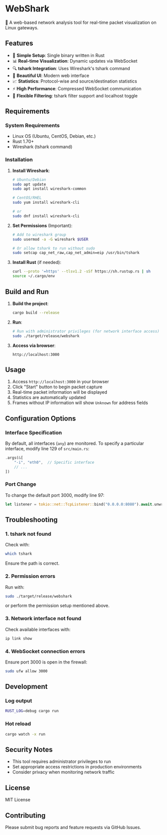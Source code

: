 # WebShark

🦈 A web-based network analysis tool for real-time packet visualization on Linux gateways.

## Features

- 🚀 **Simple Setup**: Single binary written in Rust
- 📊 **Real-time Visualization**: Dynamic updates via WebSocket
- 🔍 **tshark Integration**: Uses Wireshark's tshark command
- 🎨 **Beautiful UI**: Modern web interface
- 📈 **Statistics**: Protocol-wise and source/destination statistics
- ⚡ **High Performance**: Compressed WebSocket communication
- 🔧 **Flexible Filtering**: tshark filter support and localhost toggle

## Requirements

### System Requirements
- Linux OS (Ubuntu, CentOS, Debian, etc.)
- Rust 1.70+
- Wireshark (tshark command)

### Installation

1. **Install Wireshark**:
   ```bash
   # Ubuntu/Debian
   sudo apt update
   sudo apt install wireshark-common
   
   # CentOS/RHEL
   sudo yum install wireshark-cli
   
   # or
   sudo dnf install wireshark-cli
   ```

2. **Set Permissions** (Important):
   ```bash
   # Add to wireshark group
   sudo usermod -a -G wireshark $USER
   
   # Or allow tshark to run without sudo
   sudo setcap cap_net_raw,cap_net_admin=eip /usr/bin/tshark
   ```

3. **Install Rust** (if needed):
   ```bash
   curl --proto '=https' --tlsv1.2 -sSf https://sh.rustup.rs | sh
   source ~/.cargo/env
   ```

## Build and Run

1. **Build the project**:
   ```bash
   cargo build --release
   ```

2. **Run**:
   ```bash
   # Run with administrator privileges (for network interface access)
   sudo ./target/release/webshark
   ```

3. **Access via browser**:
   ```
   http://localhost:3000
   ```

## Usage

1. Access `http://localhost:3000` in your browser
2. Click "Start" button to begin packet capture
3. Real-time packet information will be displayed
4. Statistics are automatically updated
5. Frames without IP information will show `Unknown` for address fields

## Configuration Options

### Interface Specification
By default, all interfaces (`any`) are monitored. To specify a particular interface,
modify line 129 of `src/main.rs`:

```rust
.args(&[
    "-i", "eth0",  // Specific interface
    // ...
])
```

### Port Change
To change the default port 3000, modify line 97:

```rust
let listener = tokio::net::TcpListener::bind("0.0.0.0:8080").await.unwrap();
```

## Troubleshooting

### 1. tshark not found
Check with:
```bash
which tshark
```
Ensure the path is correct.

### 2. Permission errors
Run with:
```bash
sudo ./target/release/webshark
```
or perform the permission setup mentioned above.

### 3. Network interface not found
Check available interfaces with:
```bash
ip link show
```

### 4. WebSocket connection errors
Ensure port 3000 is open in the firewall:
```bash
sudo ufw allow 3000
```

## Development

### Log output
```bash
RUST_LOG=debug cargo run
```

### Hot reload
```bash
cargo watch -x run
```

## Security Notes

- This tool requires administrator privileges to run
- Set appropriate access restrictions in production environments
- Consider privacy when monitoring network traffic

## License

MIT License

## Contributing

Please submit bug reports and feature requests via GitHub Issues.